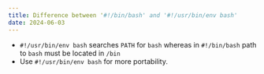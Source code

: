 ```yaml
---
title: Difference between '#!/bin/bash' and '#!/usr/bin/env bash'
date: 2024-06-03
---
```


- `#!/usr/bin/env bash` searches `PATH` for `bash` whereas in `#!/bin/bash` path to `bash` must be located in `/bin`
- Use `#!/usr/bin/env bash` for more portability.
